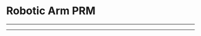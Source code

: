# Robotic Arm PRM




----------------------------------






-----------------------------------



